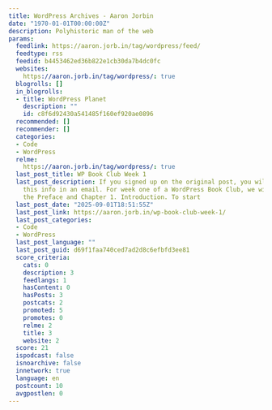 ```yaml
---
title: WordPress Archives - Aaron Jorbin
date: "1970-01-01T00:00:00Z"
description: Polyhistoric man of the web
params:
  feedlink: https://aaron.jorb.in/tag/wordpress/feed/
  feedtype: rss
  feedid: b4453462ed36b822e1cb30da7b4dc0fc
  websites:
    https://aaron.jorb.in/tag/wordpress/: true
  blogrolls: []
  in_blogrolls:
  - title: WordPress Planet
    description: ""
    id: c8f6d92430a541485f160ef920ae0896
  recommended: []
  recommender: []
  categories:
  - Code
  - WordPress
  relme:
    https://aaron.jorb.in/tag/wordpress/: true
  last_post_title: WP Book Club Week 1
  last_post_description: If you signed up on the original post, you will also receive
    this info in an email. For week one of a WordPress Book Club, we will be discussing
    the Preface and Chapter 1. Introduction. To start
  last_post_date: "2025-09-01T18:51:55Z"
  last_post_link: https://aaron.jorb.in/wp-book-club-week-1/
  last_post_categories:
  - Code
  - WordPress
  last_post_language: ""
  last_post_guid: d69f1faa740ced7ad2d8c6efbfd3ee81
  score_criteria:
    cats: 0
    description: 3
    feedlangs: 1
    hasContent: 0
    hasPosts: 3
    postcats: 2
    promoted: 5
    promotes: 0
    relme: 2
    title: 3
    website: 2
  score: 21
  ispodcast: false
  isnoarchive: false
  innetwork: true
  language: en
  postcount: 10
  avgpostlen: 0
---
```

